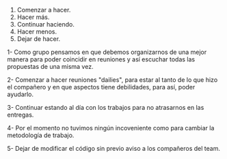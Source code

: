 1. Comenzar a hacer.
2. Hacer más.
3. Continuar haciendo.
4. Hacer menos.
5. Dejar de hacer.

1- Como grupo pensamos en que debemos organizarnos de una mejor manera para poder coincidir en reuniones y así escuchar todas las propuestas de una misma vez.

2- Comenzar a hacer reuniones "dailies", para estar al tanto de lo que hizo el compañero y en que aspectos tiene debilidades, para así, poder ayudarlo.

3- Continuar estando al día con los trabajos para no atrasarnos en las entregas.

4- Por el momento no tuvimos ningún incoveniente como para cambiar la metodología de trabajo.

5- Dejar de modificar el código sin previo aviso a los compañeros del team.